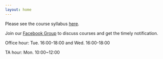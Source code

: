 ```yaml
---
layout: home
---
```

Please see the course syllabus [here](/nsysu-math524/static_files/presentations/course_outline.pdf).

Join our [Facebook Group](https://www.facebook.com/groups/403400284482771) to discuss courses and get the timely notification.

Office hour:  Tue. 16:00-18:00 and Wed. 16:00-18:00

TA hour: Mon. 10:00~12:00
